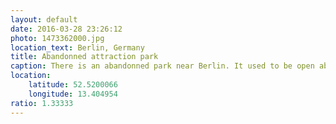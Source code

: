 ```yaml
---
layout: default
date: 2016-03-28 23:26:12
photo: 1473362000.jpg
location_text: Berlin, Germany
title: Abandonned attraction park
caption: There is an abandonned park near Berlin. It used to be open about 10 years ago but is now closed as it wasn't profitable enough. It has been built by the East Germany government DDR.
location:
    latitude: 52.5200066
    longitude: 13.404954
ratio: 1.33333
---
```


